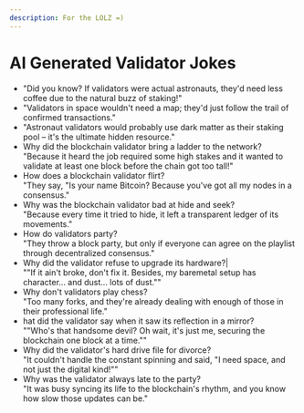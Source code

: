 ```yaml
---
description: For the LOLZ =)
---
```


# AI Generated Validator Jokes

* "Did you know? If validators were actual astronauts, they'd need less coffee due to the natural buzz of staking!"
* "Validators in space wouldn't need a map; they'd just follow the trail of confirmed transactions."
* "Astronaut validators would probably use dark matter as their staking pool – it's the ultimate hidden resource."
* Why did the blockchain validator bring a ladder to the network?\
  "Because it heard the job required some high stakes and it wanted to validate at least one block before the chain got too tall!"
* How does a blockchain validator flirt?\
  "They say, "Is your name Bitcoin? Because you've got all my nodes in a consensus."
* Why was the blockchain validator bad at hide and seek?\
  "Because every time it tried to hide, it left a transparent ledger of its movements."
* How do validators party?\
  "They throw a block party, but only if everyone can agree on the playlist through decentralized consensus."
* Why did the validator refuse to upgrade its hardware?|\
  ""If it ain't broke, don't fix it. Besides, my baremetal setup has character... and dust... lots of dust.""
* Why don't validators play chess?\
  "Too many forks, and they're already dealing with enough of those in their professional life."
* hat did the validator say when it saw its reflection in a mirror?\
  ""Who's that handsome devil? Oh wait, it's just me, securing the blockchain one block at a time.""
* Why did the validator's hard drive file for divorce?\
  "It couldn't handle the constant spinning and said, "I need space, and not just the digital kind!""
* Why was the validator always late to the party?\
  "It was busy syncing its life to the blockchain's rhythm, and you know how slow those updates can be."

